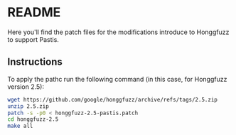 # README

Here you'll find the patch files for the modifications introduce to Honggfuzz
to support Pastis.

## Instructions

To apply the pathc run the following command (in this case, for Honggfuzz
version 2.5):

```bash
wget https://github.com/google/honggfuzz/archive/refs/tags/2.5.zip
unzip 2.5.zip
patch -s -p0 < honggfuzz-2.5-pastis.patch
cd honggfuzz-2.5
make all
```
